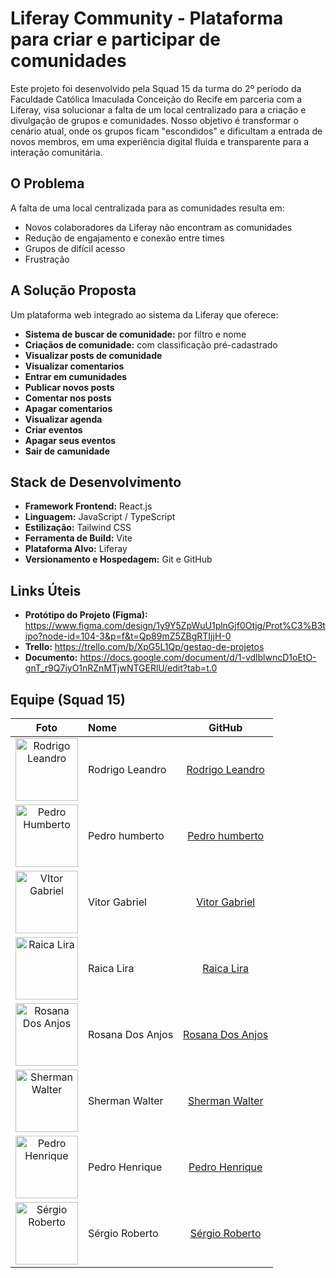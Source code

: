 # Liferay Community - Plataforma para criar e participar de comunidades

Este projeto foi desenvolvido pela Squad 15 da turma do 2º período da Faculdade Católica Imaculada Conceição do Recife em parceria com a Liferay, visa solucionar a falta de um local centralizado para a criação e divulgação de grupos e comunidades. Nosso objetivo é transformar o cenário atual, onde os grupos ficam "escondidos" e dificultam a entrada de novos membros, em uma experiência digital fluida e transparente para a interação comunitária.

## O Problema

A falta de uma local centralizada para as comunidades resulta em:
* Novos colaboradores da Liferay não encontram as comunidades
* Redução de engajamento e conexão entre times
* Grupos de difícil acesso
* Frustração

## A Solução Proposta

Um plataforma web integrado ao sistema da Liferay que oferece:
* **Sistema de buscar de comunidade:** por filtro e nome
* **Criaçãos de comunidade:** com classificação pré-cadastrado
* **Visualizar posts de comunidade**
* **Visualizar comentarios**
* **Entrar em cumunidades**
* **Publicar novos posts**
* **Comentar nos posts**
* **Apagar comentarios**
* **Visualizar agenda**
* **Criar eventos**
* **Apagar seus eventos**
* **Sair de camunidade**

## Stack de Desenvolvimento

* **Framework Frontend:** React.js
* **Linguagem:** JavaScript / TypeScript
* **Estilização:** Tailwind CSS
* **Ferramenta de Build:** Vite
* **Plataforma Alvo:** Liferay 
* **Versionamento e Hospedagem:** Git e GitHub

## Links Úteis

* **Protótipo do Projeto (Figma):**  https://www.figma.com/design/1y9Y5ZpWuU1plnGjf0Otjg/Prot%C3%B3tipo?node-id=104-3&p=f&t=Qp89mZ5ZBgRTIjjH-0
* **Trello:** https://trello.com/b/XpG5L1Qp/gestao-de-projetos
* **Documento:** https://docs.google.com/document/d/1-vdlblwncD1oEtO-gnT_r9Q7iyO1nRZnMTjwNTGERlU/edit?tab=t.0


## Equipe (Squad 15)
  
| Foto                                                                 | Nome                                           | GitHub                                                       |
| :------------------------------------------------------------------: | :--------------------------------------------- | :-----------------------------------------------------------: |
| <img src="https://avatars.githubusercontent.com/u/116917401?v=4" width="100" alt="Rodrigo Leandro"/> | Rodrigo Leandro |[Rodrigo Leandro](https://github.com/rhodrigo081)|
| <img src="https://avatars.githubusercontent.com/u/103284094?v=4"  width="100" alt="Pedro Humberto"/> | Pedro humberto |[Pedro humberto](https://github.com/Pedro-Priori )|
| <img src="https://avatars.githubusercontent.com/u/149793782?v=4"  width="100" alt="VItor Gabriel"/> | Vitor Gabriel |[Vitor Gabriel](https://github.com/VictorGabriel-00)|
| <img src="https://avatars.githubusercontent.com/u/200514974?v=4"  width="100" alt="Raica Lira"/> | Raica Lira |[Raica Lira](https://github.com/Raicalira)|
| <img src="https://avatars.githubusercontent.com/u/209120849?v=4"  width="100" alt="Rosana Dos Anjos"/> | Rosana Dos Anjos  | [Rosana Dos Anjos](https://github.com/Rosana6574)|
| <img src="https://avatars.githubusercontent.com/u/79179241?v=4"  width="100" alt="Sherman Walter"/> | Sherman Walter | [Sherman Walter](https://github.com/thewalterdev)|
| <img src="https://avatars.githubusercontent.com/u/215091497?v=4"  width="100" alt="Pedro Henrique"/> | Pedro Henrique  | [Pedro Henrique](https://github.com/Pedrolu9889)|
| <img src="https://avatars.githubusercontent.com/u/187580183?v=4"  width="100" alt="Sérgio Roberto"/> | Sérgio Roberto  | [Sérgio Roberto](https://github.com/SergioRoberto-DEV)|

